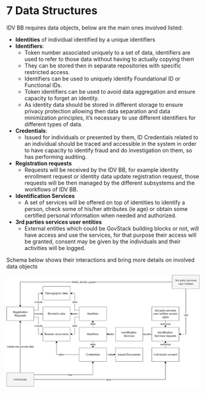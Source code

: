 # 7  Data Structures

IDV BB requires data objects, below are the main ones involved listed:

* **Identities** of individual identified by a unique identifiers
* **Identifiers**:&#x20;
  * Token number associated uniquely to a set of data, identifiers are used to refer to those data without having to actually copying them
  * They can be stored then in separate repositories with specific restricted access.
  * Identifiers can be used to uniquely identify Foundational ID or Functional IDs.
  * Token identifiers can be used to avoid data aggregation and ensure capacity to forget an identity.
  * As identity data should be stored in different storage to ensure privacy protection allowing then data separation and data minimization principles, it’s necessary to use different identifiers for different types of data.
* **Credentials**:
  * Issued for individuals or presented by them, ID Credentials related to an individual should be traced and accessible in the system in order to have capacity to identify fraud and do investigation on them, so has performing auditing.
* **Registration requests**
  * Requests will be received by the IDV BB, for example identity enrollment request or identity data update registration request, those requests will be then managed by the different subsystems and the workflows of IDV BB.
* **Identification Services**
  * A set of services will be offered on top of identities to identify a person, check some of his/her attributes (ie age) or obtain some certified personal information when needed and authorized.
* **3rd parties services user entities**
  * External entities which could be GovStack building blocks or not, will have access and use the services, for that purpose their access will be granted, consent may be given by the individuals and their activities will be logged.

Schema below shows their interactions and bring more details on involved data objects

![](../.gitbook/assets/image4.png)
